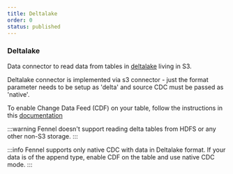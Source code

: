 ```yaml
---
title: Deltalake
order: 0
status: published
---
```

### Deltalake
Data connector to read data from tables in [deltalake](https://delta.io/) living 
in S3. 

Deltalake connector is implemented via s3 connector - just the format parameter 
needs to be setup as 'delta' and source CDC must be passed as 'native'.

To enable Change Data Feed (CDF) on your table, follow the instructions in this
[documentation](https://docs.delta.io/latest/delta-change-data-feed.html#enable-change-data-feed)

:::warning
Fennel doesn't support reading delta tables from HDFS or any other non-S3 storage.
:::

:::info
Fennel supports only native CDC with data in Deltalake format. If your data is of the
append type, enable CDF on the table and use native CDC mode.
:::

<pre snippet="api-reference/sources/s3#s3_delta"
    status="success" message="Sourcing delta tables into Fennel datasets" 
 >
</pre>

